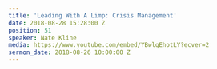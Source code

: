 ```yaml
---
title: 'Leading With A Limp: Crisis Management'
date: 2018-08-28 15:28:00 Z
position: 51
speaker: Nate Kline
media: https://www.youtube.com/embed/YBwlqEhotLY?ecver=2
sermon_date: 2018-08-26 10:00:00 Z
---
```


